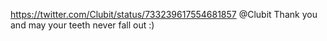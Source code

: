 https://twitter.com/Clubit/status/733239617554681857 @Clubit Thank you and may your teeth never fall out :)